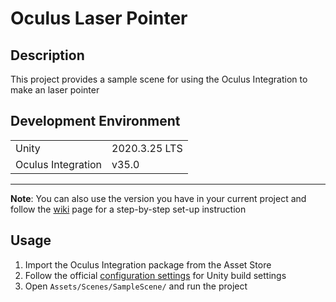 # Oculus Laser Pointer

## Description
This project provides a sample scene for using the Oculus Integration to make an laser pointer

## Development Environment
|   |   |
|---|---|
Unity | 2020.3.25 LTS
Oculus Integration | v35.0

---
**Note**: 
You can also use the version you have in your current project and follow the [wiki](https://github.com/DanhuaZhang/OculusLaserPointer/wiki) page for a step-by-step set-up instruction

## Usage
1. Import the Oculus Integration package from the Asset Store
2. Follow the official [configuration settings](https://developer.oculus.com/documentation/unity/unity-conf-settings/) for Unity build settings
3. Open `Assets/Scenes/SampleScene/` and run the project